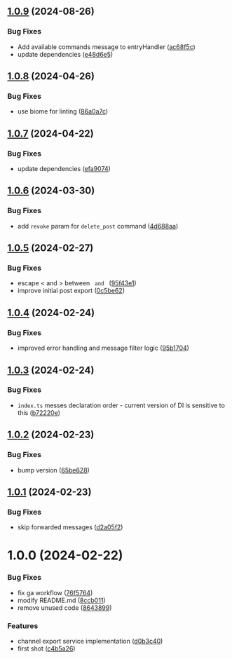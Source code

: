 ## [1.0.9](https://github.com/en9inerd/jekyll-post-bot/compare/v1.0.8...v1.0.9) (2024-08-26)


### Bug Fixes

* Add available commands message to entryHandler ([ac68f5c](https://github.com/en9inerd/jekyll-post-bot/commit/ac68f5c1852c0f53946363e821f0fd1865e1228c))
* update dependencies ([e48d6e5](https://github.com/en9inerd/jekyll-post-bot/commit/e48d6e5392e9af3b955609f701baf00375cb5f02))

## [1.0.8](https://github.com/en9inerd/jekyll-post-bot/compare/v1.0.7...v1.0.8) (2024-04-26)


### Bug Fixes

* use biome for linting ([86a0a7c](https://github.com/en9inerd/jekyll-post-bot/commit/86a0a7c3e9f1ef6071fdfd0ad69bd2aa92d346af))

## [1.0.7](https://github.com/en9inerd/jekyll-post-bot/compare/v1.0.6...v1.0.7) (2024-04-22)


### Bug Fixes

* update dependencies ([efa9074](https://github.com/en9inerd/jekyll-post-bot/commit/efa9074925265fff4e14d6adc47d08f688fd5846))

## [1.0.6](https://github.com/en9inerd/jekyll-post-bot/compare/v1.0.5...v1.0.6) (2024-03-30)


### Bug Fixes

* add `revoke` param for `delete_post` command ([4d688aa](https://github.com/en9inerd/jekyll-post-bot/commit/4d688aa89eae5dd155b6f5b7fcf691c10e549ab0))

## [1.0.5](https://github.com/en9inerd/jekyll-post-bot/compare/v1.0.4...v1.0.5) (2024-02-27)


### Bug Fixes

* escape < and > between <code> and </code> ([95f43e1](https://github.com/en9inerd/jekyll-post-bot/commit/95f43e1236241878eb384cdd948d26bba93d6e5f))
* improve initial post export ([0c5be62](https://github.com/en9inerd/jekyll-post-bot/commit/0c5be62422dbdc129bc152d1a25f0777c08a6e8b))

## [1.0.4](https://github.com/en9inerd/jekyll-post-bot/compare/v1.0.3...v1.0.4) (2024-02-24)


### Bug Fixes

* improved error handling and message filter logic ([95b1704](https://github.com/en9inerd/jekyll-post-bot/commit/95b170487c242316a1bf9601224626948b75c8f2))

## [1.0.3](https://github.com/en9inerd/jekyll-post-bot/compare/v1.0.2...v1.0.3) (2024-02-24)


### Bug Fixes

* `index.ts` messes declaration order - current version of DI is sensitive to this ([b72220e](https://github.com/en9inerd/jekyll-post-bot/commit/b72220ea701acdb952c6e94aac36171ffdf09a95))

## [1.0.2](https://github.com/en9inerd/jekyll-post-bot/compare/v1.0.1...v1.0.2) (2024-02-23)


### Bug Fixes

* bump version ([65be628](https://github.com/en9inerd/jekyll-post-bot/commit/65be62846505c69d3507baabc69d7537f2b9259c))

## [1.0.1](https://github.com/en9inerd/jekyll-post-bot/compare/v1.0.0...v1.0.1) (2024-02-23)


### Bug Fixes

* skip forwarded messages ([d2a05f2](https://github.com/en9inerd/jekyll-post-bot/commit/d2a05f20abbfb11781ab2034d74eed98ef0bb68a))

# 1.0.0 (2024-02-22)


### Bug Fixes

* fix ga workflow ([76f5764](https://github.com/en9inerd/jekyll-post-bot/commit/76f57646df8c845bcc8500c1c820d1ce3a038e6e))
* modify README.md ([8ccb011](https://github.com/en9inerd/jekyll-post-bot/commit/8ccb011519e2c14822cf64048074713fd9a0c6e4))
* remove unused code ([8643899](https://github.com/en9inerd/jekyll-post-bot/commit/86438997f67123dfe173625546411a5a08a84c0c))


### Features

* channel export service implementation ([d0b3c40](https://github.com/en9inerd/jekyll-post-bot/commit/d0b3c405c32306d94a588837cc1fe8324bbcc6a4))
* first shot ([c4b5a26](https://github.com/en9inerd/jekyll-post-bot/commit/c4b5a2639d5d4a29b17357941525ac9fa2f569a8))
